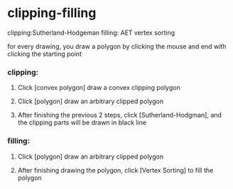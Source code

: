 # clipping-filling
clipping:Sutherland-Hodgeman   filling:  AET vertex sorting  

for every drawing, you draw a polygon by clicking the mouse and end with clicking the starting point 
### clipping:
1.	Click [convex polygon] draw a convex clipping polygon

2.	Click [polygon] draw an arbitrary clipped polygon  

3.  After finishing the previous 2 steps, click [Sutherland-Hodgman], and the clipping parts will be drawn in black line

### filling:
1.  Click [polygon] draw an arbitrary clipped polygon  

2. After finishing drawing the polygon, click [Vertex Sorting] to fill the polygon


